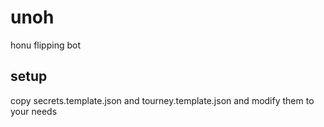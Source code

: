 # unoh

honu flipping bot

## setup

copy secrets.template.json and tourney.template.json and modify them to your needs
